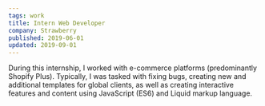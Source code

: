 ```yaml
---
tags: work
title: Intern Web Developer
company: Strawberry
published: 2019-06-01
updated: 2019-09-01
---
```


During this internship, I worked with e-commerce platforms (predominantly Shopify Plus). Typically, I was
tasked with fixing bugs, creating new and additional templates for global clients,
as well as creating interactive features and content using JavaScript (ES6) and Liquid markup
language.